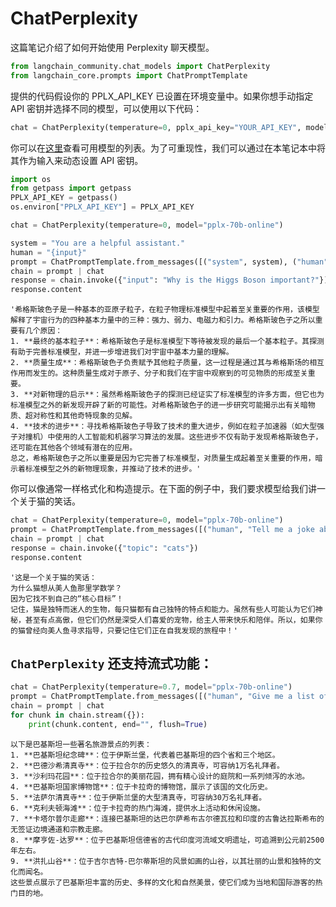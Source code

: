 # ChatPerplexity

这篇笔记介绍了如何开始使用 Perplexity 聊天模型。

```python
from langchain_community.chat_models import ChatPerplexity
from langchain_core.prompts import ChatPromptTemplate
```

提供的代码假设你的 PPLX_API_KEY 已设置在环境变量中。如果你想手动指定 API 密钥并选择不同的模型，可以使用以下代码：

```python
chat = ChatPerplexity(temperature=0, pplx_api_key="YOUR_API_KEY", model="pplx-70b-online")
```

你可以在[这里](https://docs.perplexity.ai/docs/model-cards)查看可用模型的列表。为了可重现性，我们可以通过在本笔记本中将其作为输入来动态设置 API 密钥。

```python
import os
from getpass import getpass
PPLX_API_KEY = getpass()
os.environ["PPLX_API_KEY"] = PPLX_API_KEY
```

```python
chat = ChatPerplexity(temperature=0, model="pplx-70b-online")
```

```python
system = "You are a helpful assistant."
human = "{input}"
prompt = ChatPromptTemplate.from_messages([("system", system), ("human", human)])
chain = prompt | chat
response = chain.invoke({"input": "Why is the Higgs Boson important?"})
response.content
```

```output
'希格斯玻色子是一种基本的亚原子粒子，在粒子物理标准模型中起着至关重要的作用，该模型解释了宇宙行为的四种基本力量中的三种：强力、弱力、电磁力和引力。希格斯玻色子之所以重要有几个原因：
1. **最终的基本粒子**：希格斯玻色子是标准模型下等待被发现的最后一个基本粒子。其探测有助于完善标准模型，并进一步增进我们对宇宙中基本力量的理解。
2. **质量生成**：希格斯玻色子负责赋予其他粒子质量，这一过程是通过其与希格斯场的相互作用而发生的。这种质量生成对于原子、分子和我们在宇宙中观察到的可见物质的形成至关重要。
3. **对新物理的启示**：虽然希格斯玻色子的探测已经证实了标准模型的许多方面，但它也为标准模型之外的新发现开辟了新的可能性。对希格斯玻色子的进一步研究可能揭示出有关暗物质、超对称性和其他奇特现象的见解。
4. **技术的进步**：寻找希格斯玻色子导致了技术的重大进步，例如在粒子加速器（如大型强子对撞机）中使用的人工智能和机器学习算法的发展。这些进步不仅有助于发现希格斯玻色子，还可能在其他各个领域有潜在的应用。
总之，希格斯玻色子之所以重要是因为它完善了标准模型，对质量生成起着至关重要的作用，暗示着标准模型之外的新物理现象，并推动了技术的进步。'
```

你可以像通常一样格式化和构造提示。在下面的例子中，我们要求模型给我们讲一个关于猫的笑话。

```python
chat = ChatPerplexity(temperature=0, model="pplx-70b-online")
prompt = ChatPromptTemplate.from_messages([("human", "Tell me a joke about {topic}")])
chain = prompt | chat
response = chain.invoke({"topic": "cats"})
response.content
```

```output
'这是一个关于猫的笑话：
为什么猫想从美人鱼那里学数学？
因为它找不到自己的“核心目标”！
记住，猫是独特而迷人的生物，每只猫都有自己独特的特点和能力。虽然有些人可能认为它们神秘，甚至有点高傲，但它们仍然是深受人们喜爱的宠物，给主人带来快乐和陪伴。所以，如果你的猫曾经向美人鱼寻求指导，只要记住它们正在自我发现的旅程中！'
```

## `ChatPerplexity` 还支持流式功能：

```python
chat = ChatPerplexity(temperature=0.7, model="pplx-70b-online")
prompt = ChatPromptTemplate.from_messages([("human", "Give me a list of famous tourist attractions in Pakistan")])
chain = prompt | chat
for chunk in chain.stream({}):
    print(chunk.content, end="", flush=True)
```

```output
以下是巴基斯坦一些著名旅游景点的列表：
1. **巴基斯坦纪念碑**：位于伊斯兰堡，代表着巴基斯坦的四个省和三个地区。
2. **巴德沙希清真寺**：位于拉合尔的历史悠久的清真寺，可容纳1万名礼拜者。
3. **沙利玛花园**：位于拉合尔的美丽花园，拥有精心设计的庭院和一系列倾泻的水池。
4. **巴基斯坦国家博物馆**：位于卡拉奇的博物馆，展示了该国的文化历史。
5. **法萨尔清真寺**：位于伊斯兰堡的大型清真寺，可容纳30万名礼拜者。
6. **克利夫顿海滩**：位于卡拉奇的热门海滩，提供水上活动和休闲设施。
7. **卡塔尔普尔走廊**：连接巴基斯坦的达巴尔萨希布古尔德瓦拉和印度的古鲁达拉斯希布的无签证边境通道和宗教走廊。
8. **摩亨佐-达罗**：位于巴基斯坦信德省的古代印度河流域文明遗址，可追溯到公元前2500年左右。
9. **洪扎山谷**：位于吉尔吉特-巴尔蒂斯坦的风景如画的山谷，以其壮丽的山景和独特的文化而闻名。
这些景点展示了巴基斯坦丰富的历史、多样的文化和自然美景，使它们成为当地和国际游客的热门目的地。
```